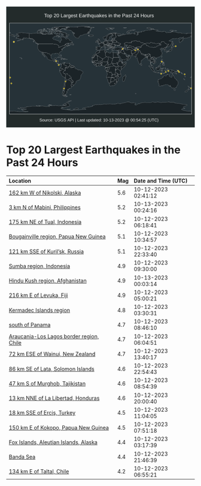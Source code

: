![Map](./map.png)

# Top 20 Largest Earthquakes in the Past 24 Hours

| Location | Mag | Date and Time (UTC) |
|:---|:---|:---|
| [162 km W of Nikolski, Alaska](https://earthquake.usgs.gov/earthquakes/eventpage/us6000leyu) | 5.6 | 10-12-2023 02:41:12 |
| [3 km N of Mabini, Philippines](https://earthquake.usgs.gov/earthquakes/eventpage/us6000lf92) | 5.2 | 10-13-2023 00:24:16 |
| [175 km NE of Tual, Indonesia](https://earthquake.usgs.gov/earthquakes/eventpage/us6000lf0q) | 5.2 | 10-12-2023 06:18:41 |
| [Bougainville region, Papua New Guinea](https://earthquake.usgs.gov/earthquakes/eventpage/us6000lf1v) | 5.1 | 10-12-2023 10:34:57 |
| [121 km SSE of Kuril’sk, Russia](https://earthquake.usgs.gov/earthquakes/eventpage/us6000lf8b) | 5.1 | 10-12-2023 22:33:40 |
| [Sumba region, Indonesia](https://earthquake.usgs.gov/earthquakes/eventpage/us6000lf1n) | 4.9 | 10-12-2023 09:30:00 |
| [Hindu Kush region, Afghanistan](https://earthquake.usgs.gov/earthquakes/eventpage/us6000lf8s) | 4.9 | 10-13-2023 00:03:14 |
| [216 km E of Levuka, Fiji](https://earthquake.usgs.gov/earthquakes/eventpage/us6000lf07) | 4.9 | 10-12-2023 05:00:21 |
| [Kermadec Islands region](https://earthquake.usgs.gov/earthquakes/eventpage/us6000lezl) | 4.8 | 10-12-2023 03:30:31 |
| [south of Panama](https://earthquake.usgs.gov/earthquakes/eventpage/us6000lf1e) | 4.7 | 10-12-2023 08:46:10 |
| [Araucania-Los Lagos border region, Chile](https://earthquake.usgs.gov/earthquakes/eventpage/us6000lf0i) | 4.7 | 10-12-2023 06:04:51 |
| [72 km ESE of Wainui, New Zealand](https://earthquake.usgs.gov/earthquakes/eventpage/us6000lf2w) | 4.7 | 10-12-2023 13:40:17 |
| [86 km SE of Lata, Solomon Islands](https://earthquake.usgs.gov/earthquakes/eventpage/us6000lf8m) | 4.6 | 10-12-2023 22:54:43 |
| [47 km S of Murghob, Tajikistan](https://earthquake.usgs.gov/earthquakes/eventpage/us6000lf1h) | 4.6 | 10-12-2023 08:54:39 |
| [13 km NNE of La Libertad, Honduras](https://earthquake.usgs.gov/earthquakes/eventpage/us6000lf7c) | 4.6 | 10-12-2023 20:00:40 |
| [18 km SSE of Erciş, Turkey](https://earthquake.usgs.gov/earthquakes/eventpage/us6000lf1y) | 4.5 | 10-12-2023 11:04:05 |
| [150 km E of Kokopo, Papua New Guinea](https://earthquake.usgs.gov/earthquakes/eventpage/us6000lf1a) | 4.5 | 10-12-2023 07:51:18 |
| [Fox Islands, Aleutian Islands, Alaska](https://earthquake.usgs.gov/earthquakes/eventpage/us6000lez7) | 4.4 | 10-12-2023 03:17:39 |
| [Banda Sea](https://earthquake.usgs.gov/earthquakes/eventpage/us6000lf83) | 4.4 | 10-12-2023 21:46:39 |
| [134 km E of Taltal, Chile](https://earthquake.usgs.gov/earthquakes/eventpage/us6000lf0v) | 4.2 | 10-12-2023 06:55:21 |
